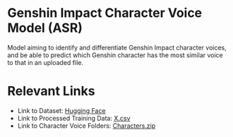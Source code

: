 # Genshin Impact Character Voice Model (ASR)
Model aiming to identify and differentiate Genshin Impact character voices, and be able to predict which Genshin character has the most similar voice to that in an uploaded file.

# Relevant Links
* Link to Dataset: [Hugging Face](https://huggingface.co/datasets/simon3000/genshin-voice)
* Link to Processed Training Data: [X.csv](https://drive.google.com/file/d/1aMqL2mr9FmrDFtpVe6CoIwlpG33ZJ-XN/view?usp=sharing)
* Link to Character Voice Folders: [Characters.zip](https://drive.google.com/file/d/1q3AdK38yMUIf4CRcbGazdCUVDl8n2RNB/view)
